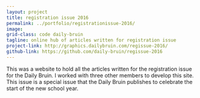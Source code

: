 ```yaml
---
layout: project
title: registration issue 2016
permalink: ../portfolio/registrationissue-2016/
image:
grid-class: code daily-bruin
tagline: online hub of articles written for registration issue
project-link: http://graphics.dailybruin.com/regissue-2016/
github-link: https://github.com/daily-bruin/regissue-2016
---
```


This was a website to hold all the articles written for the registration issue for the Daily Bruin. I worked with three
other members to develop this site. This issue is a special issue that the Daily Bruin publishes to celebrate the start
of the new school year.